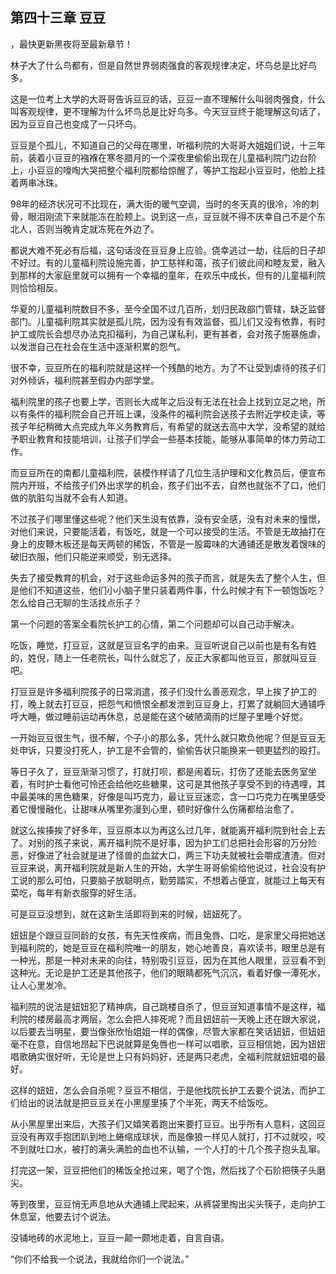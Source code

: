 ## 第四十三章 豆豆
，最快更新黑夜将至最新章节！

林子大了什么鸟都有，但是自然世界弱肉强食的客观规律决定，坏鸟总是比好鸟多。

这是一位考上大学的大哥哥告诉豆豆的话，豆豆一直不理解什么叫弱肉强食，什么叫客观规律，更不理解为什么坏鸟总是比好鸟多。今天豆豆终于能理解这句话了，因为豆豆自己也变成了一只坏鸟。

豆豆是个孤儿，不知道自己的父母在哪里，听福利院的大哥哥大姐姐们说，十三年前，装着小豆豆的襁褓在寒冬腊月的一个深夜里偷偷出现在儿童福利院门边台阶上，小豆豆的嚎啕大哭把整个福利院都给惊醒了，等护工抱起小豆豆时，他脸上挂着两串冰珠。

98年的经济状况可不比现在，满大街的暖气空调，当时的冬天真的很冷，冷的刺骨，眼泪刚流下来就能冻在脸颊上。说到这一点，豆豆就不得不庆幸自己不是个东北人，否则当晚肯定就冻死在外边了。

都说大难不死必有后福，这句话没在豆豆身上应验。侥幸逃过一劫，往后的日子却不好过。有的儿童福利院设施完善，护工慈祥和蔼，孩子们彼此间和睦友爱，融入到那样的大家庭里就可以拥有一个幸福的童年，在欢乐中成长，但有的儿童福利院则恰恰相反。

华夏的儿童福利院数目不多，至今全国不过几百所，划归民政部门管辖，缺乏监督部门。儿童福利院其实就是孤儿院，因为没有有效监督，孤儿们又没有依靠，有时护工或院长会想尽办法克扣福利，为自己谋私利，更有甚者，会对孩子施暴施虐，以发泄自己在社会在生活中逐渐积累的怨气。

很不幸，豆豆所在的福利院就是这样一个残酷的地方。为了不让受到虐待的孩子们对外倾诉，福利院甚至假办内部学堂。

福利院里的孩子也要上学，否则长大成年之后没有无法在社会上找到立足之地，所以有条件的福利院会自己开班上课，没条件的福利院会送孩子去附近学校走读，等孩子年纪稍微大点完成九年义务教育后，有希望的就送去高中大学，没希望的就给予职业教育和技能培训，让孩子们学会一些基本技能，能够从事简单的体力劳动工作。

而豆豆所在的南都儿童福利院，装模作样请了几位生活护理和文化教员后，便宣布院内开班，不给孩子们外出求学的机会，孩子们出不去，自然也就张不了口，他们做的肮脏勾当就不会有人知道。

不过孩子们哪里懂这些呢？他们天生没有依靠，没有安全感，没有对未来的憧憬，对他们来说，只要能活着，有饭吃，就是一个可以接受的生活。不管是无故抽打在身上的皮鞭木板还是每天两顿的稀饭，不管是一股霉味的大通铺还是散发着馊味的破旧衣服，他们只能逆来顺受，别无选择。

失去了接受教育的机会，对于这些命运多舛的孩子而言，就是失去了整个人生，但是他们不知道这些，他们小小脑子里只装着两件事，什么时候才有下一顿饱饭吃？怎么给自己无聊的生活找点乐子？

第一个问题的答案全看院长护工的心情，第二个问题却可以自己动手解决。

吃饭，睡觉，打豆豆，这就是豆豆名字的由来。豆豆听说自己以前也是有名有姓的，姓倪，随上一任老院长，叫什么就忘了，反正大家都叫他豆豆，那就叫豆豆吧。

打豆豆是许多福利院孩子的日常消遣，孩子们没什么善恶观念，早上挨了护工的打，晚上就去打豆豆，把怨气和愤恨全都发泄到豆豆身上，打累了就躺回大通铺呼呼大睡，做过睡前运动再休息，总是能在这个破陋滴雨的烂屋子里睡个好觉。

一开始豆豆很生气，很不解，个子小的那么多，凭什么就只欺负他呢？但是豆豆无处申诉，只要没打死人，护工是不会管的，偷偷告状只能换来一顿更猛烈的殴打。

等日子久了，豆豆渐渐习惯了，打就打呗，都是闹着玩，打伤了还能去医务室坐着，有时护士看他可怜还会给他吃些糖果，这可是其他孩子享受不到的待遇哩，其中最美味的黑色糖果，好像是叫巧克力，最让豆豆迷恋，含一口巧克力在嘴里感受着它慢慢融化，让甜味从嘴里弥漫到心里，顿时好像什么伤痛都给治愈了。

就这么挨揍挨了好多年，豆豆原本以为再这么过几年，就能离开福利院到社会上去了。对别的孩子来说，离开福利院不是好事，因为护工们总把社会形容的万分险恶，好像进了社会就是进了怪兽的血盆大口，两三下功夫就被社会嚼成渣渣。但对豆豆来说，离开福利院就是新人生的开始，大学生哥哥偷偷给他说过，社会没有护工说的那么可怕，只要脑子放聪明点，勤劳踏实，不想着占便宜，就能过上每天有菜吃，每年有新衣服穿的好生活。

可是豆豆没想到，就在这新生活即将到来的时候，妞妞死了。

妞妞是个跟豆豆同龄的女孩，有先天性疾病，而且兔唇、口吃，是家里父母把她送到福利院的，她是豆豆在福利院唯一的朋友，她心地善良，喜欢读书，眼里总是有一种光，那是一种对未来的向往，特别吸引豆豆，因为在其他人眼里，豆豆看不到这种光。无论是护工还是其他孩子，他们的眼睛都死气沉沉，看着好像一潭死水，让人心里发冷。

福利院的说法是妞妞犯了精神病，自己跳楼自杀了，但豆豆知道事情不是这样，福利院的楼房最高才两层，怎么会把人摔死呢？而且妞妞前一天晚上还在跟大家说，以后要去当明星，要当像张欣怡姐姐一样的偶像，尽管大家都在笑话妞妞，但妞妞毫不在意，自信地昂起下巴说就算是兔唇也一样可以唱歌，豆豆相信她，因为妞妞唱歌确实很好听，无论是世上只有妈妈好，还是两只老虎，全福利院就妞妞唱的最好。

这样的妞妞，怎么会自杀呢？豆豆不相信，于是他找院长护工去要个说法，而护工们给出的说法就是把豆豆关在小黑屋里揍了个半死，两天不给饭吃。

从小黑屋里出来后，大孩子们又嬉笑着跑出来要打豆豆。出乎所有人意料，这回豆豆没有再双手抱团趴到地上蜷缩成球状，而是像狼一样见人就打，打不过就咬，咬不到就吐口水，被打的满头满脸的血也不认输，一个人打的十几个孩子抱头乱窜。

打完这一架，豆豆把他们的稀饭全抢过来，喝了个饱，然后找了个石阶把筷子头磨尖。

等到夜里，豆豆悄无声息地从大通铺上爬起来，从裤袋里掏出尖头筷子，走向护工休息室，他要去讨个说法。

没铺地砖的水泥地上，豆豆一颠一颇地走着，自言自语。

“你们不给我一个说法，我就给你们一个说法。”

